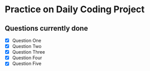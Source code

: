 # Practice on Daily Coding Project

## Questions currently done
- [x] Question One
- [x] Question Two
- [x] Question Three
- [x] Question Four
- [x] Question Five
